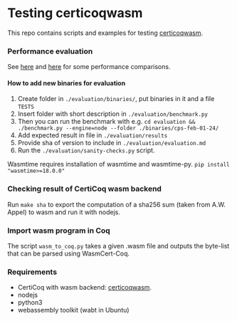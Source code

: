 # Testing certicoqwasm

This repo contains scripts and examples for testing [certicoqwasm](https://github.com/womeier/certicoqwasm).

### Performance evaluation
See [here](./evaluation/evaluation-wolfgang.md) and [here](./evaluation/evaluation_27_03_24.org) for some performance comparisons.

#### How to add new binaries for evaluation
1) Create folder in `./evaluation/binaries/`, put binaries in it and a file `TESTS`
2) Insert folder with short description in `./evaluation/benchmark.py`
3) Then you can run the benchmark with e.g. `cd evaluation && ./benchmark.py --engine=node --folder ./binaries/cps-feb-01-24/`
4) Add expected result in file in `./evaluation/results`
5) Provide sha of version to include in `./evaluation/evaluation.md`
6) Run the `./evaluation/sanity-checks.py` script.

Wasmtime requires installation of wasmtime and wasmtime-py.
`pip install "wasmtime>=18.0.0"`

### Checking result of CertiCoq wasm backend
Run `make sha` to export the computation of a sha256 sum (taken from A.W. Appel) to wasm and run it with nodejs.

### Import wasm program in Coq
The script `wasm_to_coq.py` takes a given .wasm file and outputs the byte-list that can be parsed using WasmCert-Coq.


### Requirements
- CertiCoq with wasm backend: [certicoqwasm](https://github.com/womeier/certicoqwasm).
- nodejs
- python3
- webassembly toolkit (wabt in Ubuntu)
